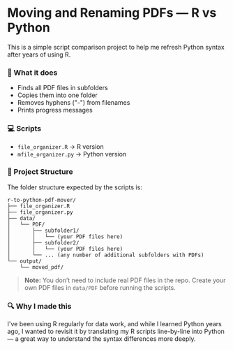 # Moving and Renaming PDFs — R vs Python

This is a simple script comparison project to help me refresh Python syntax after years of using R.

### 🧠 What it does
- Finds all PDF files in subfolders
- Copies them into one folder
- Removes hyphens ("-") from filenames
- Prints progress messages

### 💻 Scripts
- `file_organizer.R` → R version
- `mfile_organizer.py` → Python version

### 📁 Project Structure

The folder structure expected by the scripts is:
```
r-to-python-pdf-mover/
├── file_organizer.R
├── file_organizer.py
├── data/
│   └── PDF/
│       ├── subfolder1/
│       │   └── (your PDF files here)
│       ├── subfolder2/
│       │   └── (your PDF files here)
│       └── ... (any number of additional subfolders with PDFs)
└── output/
    └── moved_pdf/
```

> **Note:** You don’t need to include real PDF files in the repo. Create your own PDF files in `data/PDF` before running the scripts.

### 🔍 Why I made this
I've been using R regularly for data work, and while I learned Python years ago, I wanted to revisit it by translating my R scripts line-by-line into Python — a great way to understand the syntax differences more deeply.

